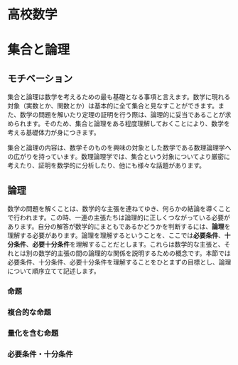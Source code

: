 # 高校数学



# 集合と論理

## モチベーション

集合と論理は数学を考えるための最も基礎となる事項と言えます。数学に現れる対象（実数とか、関数とか）は基本的に全て集合と見なすことができます。また、数学の問題を解いたり定理の証明を行う際は、論理的に妥当であることが求められます。そのため、集合と論理をある程度理解しておくことにより、数学を考える基礎体力が身につきます。

集合と論理の内容は、数学そのものを興味の対象とした数学である数理論理学への広がりを持っています。数理論理学では、集合という対象についてより厳密に考えたり、証明を数学的に分析したり、他にも様々な話題があります。

## 論理

数学の問題を解くことは、数学的な主張を連ねてゆき、何らかの結論を導くことで行われます。この時、一連の主張たちは論理的に正しくつながっている必要があります。自分の解答が数学的にまともであるかどうかを判断するには、**論理**を理解する必要があります。論理を理解するということを、ここでは**必要条件**、**十分条件**、**必要十分条件**を理解することだとします。これらは数学的な主張と、それとは別の数学的主張の間の論理的な関係を説明するための概念です。本節では必要条件、十分条件、必要十分条件を理解することをひとまずの目標とし、論理について順序立てて記述します。

### 命題

### 複合的な命題

### 量化を含む命題

### 必要条件・十分条件

